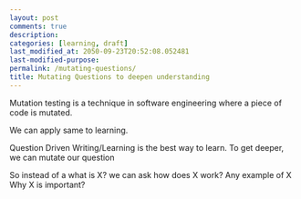 ```yaml
---
layout: post
comments: true
description:
categories: [learning, draft]
last_modified_at: 2050-09-23T20:52:08.052481
last-modified-purpose:
permalink: /mutating-questions/
title: Mutating Questions to deepen understanding
---
```


Mutation testing is a technique in software engineering where a piece of code is mutated.

We can apply same to learning.

Question Driven Writing/Learning is the best way to learn. To get deeper, we can mutate our question

So instead of a what is X?
we can ask how does X work?
Any example of X
Why X is important?